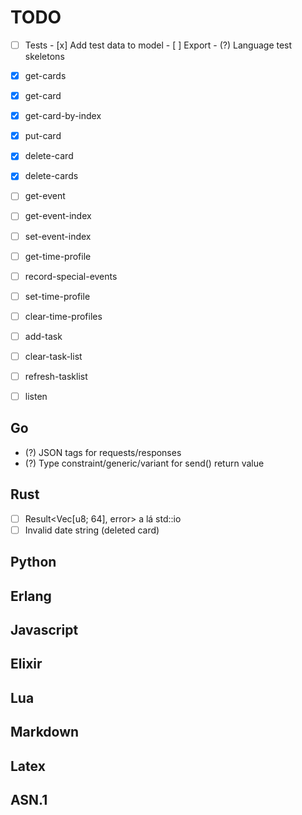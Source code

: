 # TODO

- [ ] Tests
      - [x] Add test data to model
      - [ ] Export
      - (?) Language test skeletons

- [x] get-cards
- [x] get-card
- [x] get-card-by-index
- [x] put-card
- [x] delete-card
- [x] delete-cards
- [ ] get-event
- [ ] get-event-index
- [ ] set-event-index
- [ ] get-time-profile
- [ ] record-special-events
- [ ] set-time-profile
- [ ] clear-time-profiles
- [ ] add-task
- [ ] clear-task-list
- [ ] refresh-tasklist
- [ ] listen

## Go
- (?) JSON tags for requests/responses
- (?) Type constraint/generic/variant for send() return value

## Rust
- [ ] Result<Vec[u8; 64], error> a lá std::io
- [ ] Invalid date string (deleted card)

## Python

## Erlang

## Javascript

## Elixir

## Lua

## Markdown

## Latex

## ASN.1

